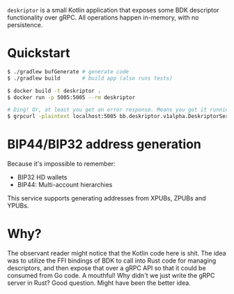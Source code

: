 `deskriptor` is a small Kotlin application that exposes some BDK descriptor
functionality over gRPC. All operations happen in-memory, with no persistence.

# Quickstart

```bash
$ ./gradlew bufGenerate # generate code
$ ./gradlew build       # build app (also runs tests)

$ docker build -t deskriptor . 
$ docker run -p 5005:5005 --rm deskriptor 

# Ding! Or, at least you get an error response. Means you got it running!
$ grpcurl -plaintext localhost:5005 bb.deskriptor.v1alpha.DeskriptorService.Derive
```

# BIP44/BIP32 address generation

Because it's impossible to remember:

* BIP32 HD wallets
* BIP44: Multi-account hierarchies

This service supports generating addresses from XPUBs, ZPUBs and YPUBs. 

# Why?

The observant reader might notice that the Kotlin code here is shit. The idea
was to utilize the FFI bindings of BDK to call into Rust code for managing
descriptors, and then expose that over a gRPC API so that it could be consumed
from Go code. A mouthful! Why didn't we just write the gRPC server in Rust? Good question. Might have been the better
idea. 